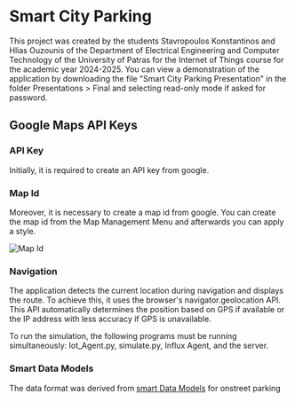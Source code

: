 # Smart City Parking

This project was created by the students Stavropoulos Konstantinos and Hlias Ouzounis of the Department of Electrical Engineering and Computer Technology of the University of Patras for the Internet of Things course for the academic year 2024-2025. You can view a demonstration of the application by downloading the file "Smart City Parking Presentation" in the folder Presentations > Final and selecting read-only mode if asked for password.

## Google Maps API Keys

### API Key

Initially, it is required to create an API key from google.

### Map Id

Moreover, it is necessary to create a map id from google. You can create the map id from the Map Management Menu and afterwards you can apply a style.

![Map Id](./Presentations/images/map-id.png)

### Navigation

The application detects the current location during navigation and displays the route. To achieve this, it uses the browser's navigator.geolocation API. This API automatically determines the position based on GPS if available or the IP address with less accuracy if GPS is unavailable.

To run the simulation, the following programs must be running simultaneously: Iot_Agent.py, simulate.py, Influx Agent, and the server.

### Smart Data Models

The data format was derived from  [smart Data Models](https://github.com/smart-data-models/dataModel.Parking/blob/master/OnStreetParking/doc/spec.md)
for onstreet parking

